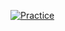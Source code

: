 
[![Practice](https://img.youtube.com/vi/YOUTUBE_VIDEO_ID_HERE/0.jpg)](https://www.youtube.com/watch?v=eGDBR2L5kzI)
